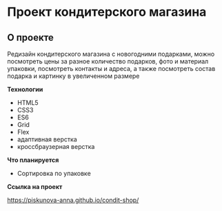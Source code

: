 # Проект кондитерского магазина

## О проекте

Редизайн кондитерского магазина с новогодними подарками, можно посмотреть цены за разное количество подарков, 
фото и материал упаковки, посмотреть контакты и адреса, а также посмотреть состав подарка и картинку в увеличенном размере

**Технологии**

* HTML5
* CSS3
* ES6
* Grid
* Flex
* адаптивная верстка
* кроссбраузерная верстка

**Что планируется**

* Сортировка по упаковке

**Ссылка на проект**

https://piskunova-anna.github.io/condit-shop/
